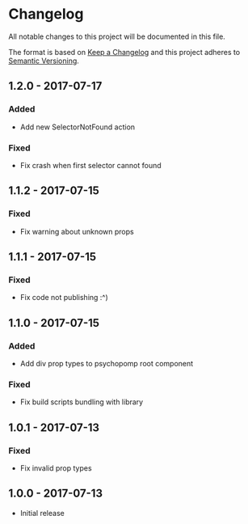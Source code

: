 # Changelog
All notable changes to this project will be documented in this file.

The format is based on [Keep a Changelog](http://keepachangelog.com/en/1.0.0/)
and this project adheres to [Semantic Versioning](http://semver.org/spec/v2.0.0.html).

## 1.2.0 - 2017-07-17
### Added
- Add new SelectorNotFound action

### Fixed
- Fix crash when first selector cannot found

## 1.1.2 - 2017-07-15
### Fixed
- Fix warning about unknown props

## 1.1.1 - 2017-07-15
### Fixed
- Fix code not publishing :^)

## 1.1.0 - 2017-07-15
### Added
- Add div prop types to psychopomp root component

### Fixed
- Fix build scripts bundling with library

## 1.0.1 - 2017-07-13
### Fixed
- Fix invalid prop types

## 1.0.0 - 2017-07-13
- Initial release
